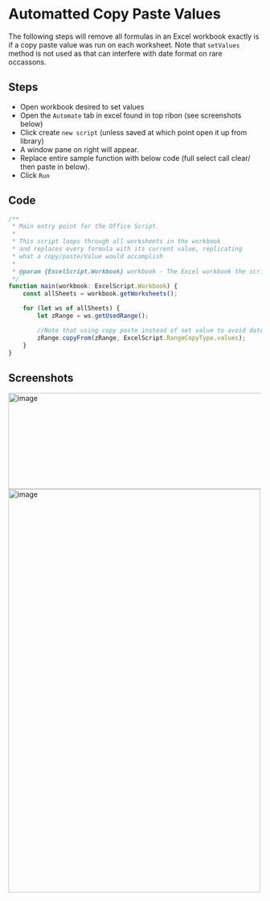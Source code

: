 # Automatted Copy Paste Values
The following steps will remove all formulas in an Excel workbook exactly is if a copy paste value was run on each worksheet. Note that `setValues` method is not used as that can interfere with date format on rare occassons.

## Steps
- Open workbook desired to set values
- Open the `Automate` tab in excel found in top ribon (see screenshots below)
- Click create `new script` (unless saved at which point open it up from library)
- A window pane on right will appear.
- Replace entire sample function with below code (full select call clear/ then paste in below).
- Click `Run`

## Code
````js
/**
 * Main entry point for the Office Script.
 * 
 * This script loops through all worksheets in the workbook
 * and replaces every formula with its current value, replicating
 * what a copy/paste/Value would accomplish
 *
 * @param {ExcelScript.Workbook} workbook - The Excel workbook the script runs on.
 */
function main(workbook: ExcelScript.Workbook) {
    const allSheets = workbook.getWorksheets();

    for (let ws of allSheets) {
        let zRange = ws.getUsedRange();

        //Note that using copy paste instead of set value to avoid date issues
        zRange.copyFrom(zRange, ExcelScript.RangeCopyType.values);
    }
}
````
## Screenshots

<img width="739" height="191" alt="image" src="https://github.com/user-attachments/assets/a05dec0e-3984-4406-9b99-f8e099ec329c" />

<img width="501" height="802" alt="image" src="https://github.com/user-attachments/assets/c4ed40a2-5b43-4042-8843-25f7c397e961" />

